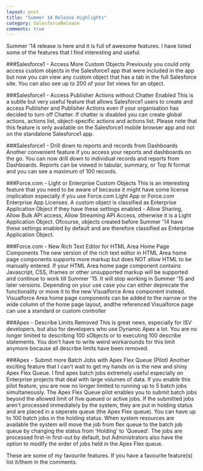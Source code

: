 ```yaml
---
layout: post
title: "Summer 14 Release Highlights"
category: SalesforceRelease
comments: true
---
```


Summer '14 release is here and it is full of awesome features. I have listed some of the features that I find interesting and useful.

###Salesforce1 - Access More Custom Objects
Previously you could only access custom objects in the Salesforce1 app that were included in the app but now you can view any custom object
that has a tab in the full Salesforce site. You can also see up to 200 of your list views for an object.

###Salesforce1 - Access Publisher Actions without Chatter Enabled
This is a subtle but very useful feature that allows Salesforce1 users to create and access Publisher and Publisher Actions even if your organisation has decided
to turn off Chatter. If chatter is disabled you can create global actions, actions list, object-specific actions and actions list.
Please note that this feature is only available on the Salesforce1 mobile browser app and not on the standalone Salesforce1 app.

###Salesforce1 - Drill down to reports and records from  Dashboards
Another convenient feature if you access your reports and dashboards on the go. You can now drill down to individual records and reports from Dashboards.
Reports can be viewed in tabular, summary, or Top N format and you can see a maximum of 100 records. 

###Force.com - Light or Enterprise Custom Objects
This is an interesting feature that you need to be aware of because it might have some license implication especially if you use Force.com Light App or
Force.com Enterprise App Licenses. A custom object is classified as Enterprise Application Object if they have these settings enabled - Allow Sharing, 
Allow Bulk API access, Allow Streaming API Access, otherwise it is a Light Application Object. Ofcourse, objects created before Summer '14 have these
settings enabled by default and are therefore classified as Enterprise Application Object.

###Force.com - New Rich Text Editor for HTML Area Home Page Components
The new version of the rich text editor in HTML Area home page components supports more markup but does NOT allow HTML to be manually entered. If your HTML
Area home page component contains Javascript, CSS, iframes or other unsupported markup will be supported and continue to work till Summer '15. It will
stop working in Summer '15 and later versions. Depending on your use case you can either deprecate the functionality or move it to the new Visualforce Area component instead.
Visualforce Area home page components can be added to the narrow or the wide column of the home page layout, andthe referenced Visualforce page 
can use a standard or custom controller

###Apex - Describe Limits Removed
This is great news, especially for ISV developers, but also for developers who use Dynamic Apex a lot. You are no longer limited to describing 100
sObjects or to executing 100 describe statements. You don't have to write weird workarounds for this limit anymore because all describe limits have been 
removed. 

###Apex - Submit more Batch Jobs with Apex Flex Queue (Pilot)
Another exciting feature that I can't wait to get my hands on is the new and shiny Apex Flex Queue. I find apex batch jobs extremely useful especially on Enterprise projects that deal
with large volumes of data. If you enable this pilot feature, you are now no longer limited to running up to 5 batch jobs simultaneously. The Apex Flex Queue pilot enables you to submit
batch jobs beyond the allowed limit of five queued or active jobs. If the submitted jobs aren't processed immediately by the system, they are put in
holding status and are placed in a seperate queue (the Apex Flex queue). You can have up to 100 batch jobs in the holding status. When system resources
are available the system will move the job from flex queue to the batch job queue by changing the status from 'Holding' to 'Queued'.
The jobs are processed first-in first-out by default, but Administrators also have the option to modify the order of jobs held in the Apex Flex queue.

These are some of my favourite features. If you have a favourite feature(s) list it/them in the comments. 

